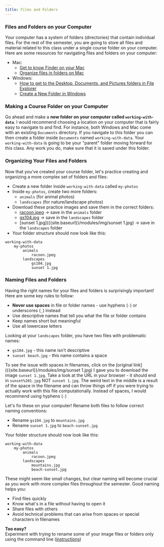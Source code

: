 ```yaml
---
title: Files and Folders
---
```


### Files and Folders on your Computer

Your computer has a system of folders (directories) that contain individual files. For the rest of the semester, you are going to store all files and material related to this class under a single course folder on your computer. Here are some resources for navigating files and folders on your computer:

- Mac:
  - [Get to know Finder on your Mac](https://support.apple.com/en-us/HT201732)
  - [Organize files in folders on Mac](https://support.apple.com/guide/mac-help/organize-files-with-folders-mh26885/)
- Windows:
  - [How to get to the Desktop, Documents, and Pictures folders in File Explorer](https://support.microsoft.com/en-us/windows/how-to-get-to-the-desktop-documents-and-pictures-folders-in-file-explorer-3370f06b-0f8d-4b25-be9a-3ee54f381e3d)
  - [Create a New Folder in Windows](https://support.microsoft.com/en-us/office/create-a-new-folder-cbbfb6f5-59dd-4e5d-95f6-a12577952e17#:~:text=the%20new%20folder.-,Create%20a%20new%20folder%20before%20you%20save%20your%20document%20by%20using%20File%20Explorer,-Open%20File%20Explorer)

### Making a Course Folder on your Computer

Go ahead and make a **new folder on your computer called `working-with-data`**. I would recommend choosing a location on your computer that is fairly easy to navigate to and find. For instance, both Windows and Mac come with an existing `Documents` directory. If you navigate to this folder you can then create a folder inside `Documents` named `working-with-data`. Your `working-with-data` is going to be your "parent" folder moving forward for this class. Any work you do, make sure that it is saved under this folder.

### Organizing Your Files and Folders

Now that you've created your course folder, let's practice creating and organizing a more complex set of folders and files:

- Create a new folder inside `working-with-data` called `my-photos`
- Inside `my-photos`, create two more folders:
  - `animals` (for animal photos)
  - `landscapes` (for nature/landscape photos)
- Download these practice images and save them in the correct folders:
  - [racoon.jpeg]({{site.baseurl}}/modules/img/racoon.jpeg) → save in the `animals` folder
  - [gs104.jpg]({{site.baseurl}}/modules/img/gs104.jpg) → save in the `landscapes` folder
  - [sunset 1.jpg]({{site.baseurl}}/modules/img/sunset 1.jpg) → save in the `landscapes` folder
- Your folder structure should now look like this:

```
working-with-data
    my-photos
        animals
            racoon.jpeg
        landscapes
            gs104.jpg
            sunset 1.jpg
```

### Naming Files and Folders

Having the right names for your files and folders is surprisingly important! Here are some key rules to follow:

- **Never use spaces** in file or folder names - use hyphens (`-`) or underscores (`_`) instead
- Use descriptive names that tell you what the file or folder contains
- Keep names short but meaningful
- Use all lowercase letters

Looking at your `landscapes` folder, you have two files with problematic names:

- `gs104.jpg` - this name isn't descriptive
- `sunset beach.jpg` - this name contains a space

To see the issue with spaces in filenames, click on the [original link]({{site.baseurl}}/modules/img/sunset 1.jpg) I gave you to download the image `sunset 1.jpg`. Take a look at the URL in your browser - it should end in `sunset%201.jpg` NOT `sunset 1.jpg`. The weird text in the middle is a result of the space in the filename and can throw things off if you were trying to actually work with this file computationally. Instead of spaces, I would recommend using hyphens (`-`)

Let's fix these on your computer! Rename both files to follow correct naming conventions:

- Rename `gs104.jpg` to `mountains.jpg`
- Rename `sunset 1.jpg` to `beach-sunset.jpg`

Your folder structure should now look like this:

```
working-with-data
    my-photos
        animals
            racoon.jpeg
        landscapes
            mountains.jpg
            beach-sunset.jpg
```

These might seem like small changes, but clear naming will become crucial as you work with more complex files throughout the semester. Good naming helps you:

- Find files quickly
- Know what's in a file without having to open it
- Share files with others
- Avoid technical problems that can arise from spaces or special characters in filenames

<sl-alert variant="warning" open>
  <sl-icon slot="icon" name="exclamation-triangle"></sl-icon>
  <strong>Too easy?</strong><br />
  Experiment with trying to rename some of your image files or folders only using the command line (<a href="https://melaniewalsh.github.io/Intro-Cultural-Analytics/01-Command-Line/01-The-Command-Line.html">instructions</a>)
</sl-alert>
